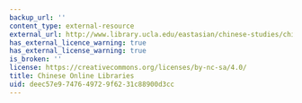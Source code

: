 ```yaml
---
backup_url: ''
content_type: external-resource
external_url: http://www.library.ucla.edu/eastasian/chinese-studies/chinese-e-resources
has_external_licence_warning: true
has_external_license_warning: true
is_broken: ''
license: https://creativecommons.org/licenses/by-nc-sa/4.0/
title: Chinese Online Libraries
uid: deec57e9-7476-4972-9f62-31c88900d3cc
---
```

